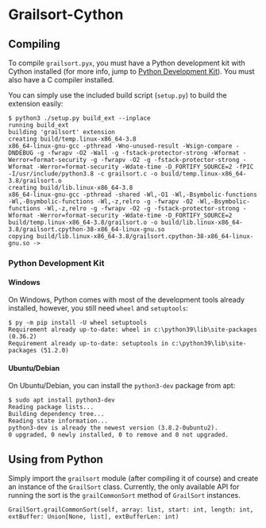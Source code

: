 # Grailsort-Cython

## Compiling

To compile `grailsort.pyx`, you must have a Python development kit with Cython installed (for more info, jump to <a href="#python-development-kit">Python Development Kit</a>). You must also have a C compiler installed.

You can simply use the included build script (`setup.py`) to build the extension easily:

```shell
$ python3 ./setup.py build_ext --inplace
running build_ext
building 'grailsort' extension
creating build/temp.linux-x86_64-3.8
x86_64-linux-gnu-gcc -pthread -Wno-unused-result -Wsign-compare -DNDEBUG -g -fwrapv -O2 -Wall -g -fstack-protector-strong -Wformat -Werror=format-security -g -fwrapv -O2 -g -fstack-protector-strong -Wformat -Werror=format-security -Wdate-time -D_FORTIFY_SOURCE=2 -fPIC -I/usr/include/python3.8 -c grailsort.c -o build/temp.linux-x86_64-3.8/grailsort.o
creating build/lib.linux-x86_64-3.8
x86_64-linux-gnu-gcc -pthread -shared -Wl,-O1 -Wl,-Bsymbolic-functions -Wl,-Bsymbolic-functions -Wl,-z,relro -g -fwrapv -O2 -Wl,-Bsymbolic-functions -Wl,-z,relro -g -fwrapv -O2 -g -fstack-protector-strong -Wformat -Werror=format-security -Wdate-time -D_FORTIFY_SOURCE=2 build/temp.linux-x86_64-3.8/grailsort.o -o build/lib.linux-x86_64-3.8/grailsort.cpython-38-x86_64-linux-gnu.so
copying build/lib.linux-x86_64-3.8/grailsort.cpython-38-x86_64-linux-gnu.so -> 
```

### Python Development Kit

#### Windows

On Windows, Python comes with most of the development tools already installed, however, you still need `wheel` and `setuptools`:

```shell
$ py -m pip install -U wheel setuptools
Requirement already up-to-date: wheel in c:\python39\lib\site-packages (0.36.2)
Requirement already up-to-date: setuptools in c:\python39\lib\site-packages (51.2.0)
```

#### Ubuntu/Debian

On Ubuntu/Debian, you can install the `python3-dev` package from apt:

```shell
$ sudo apt install python3-dev
Reading package lists...
Building dependency tree...
Reading state information...
python3-dev is already the newest version (3.8.2-0ubuntu2).
0 upgraded, 0 newly installed, 0 to remove and 0 not upgraded.
```

## Using from Python

Simply import the `grailsort` module (after compiling it of course) and create an instance of the `GrailSort` class. Currently, the only available API for running the sort is the `grailCommonSort` method of `GrailSort` instances.

`GrailSort.grailCommonSort(self, array: list, start: int, length: int, extBuffer: Union[None, list], extBufferLen: int)`
